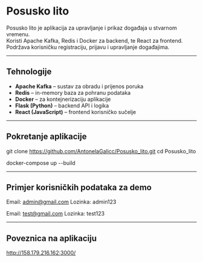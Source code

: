 # Posusko lito

Posusko lito je aplikacija za upravljanje i prikaz događaja u stvarnom vremenu.  
Koristi Apache Kafka, Redis i Docker za backend, te React za frontend.  
Podržava korisničku registraciju, prijavu i upravljanje događajima.

---

## Tehnologije

- **Apache Kafka** – sustav za obradu i prijenos poruka
- **Redis** – in-memory baza za pohranu podataka
- **Docker** – za kontejnerizaciju aplikacije
- **Flask (Python)** – backend API i logika
- **React (JavaScript)** – frontend korisničko sučelje

---

## Pokretanje aplikacije

git clone https://github.com/AntonelaGalicc/Posusko_lito.git
cd Posusko_lito

docker-compose up --build

---

## Primjer korisničkih podataka za demo

Email: admin@gmail.com
Lozinka: admin123

Email: test@gmail.com
Lozinka: test123

---

## Poveznica na aplikaciju
http://158.179.216.162:3000/

